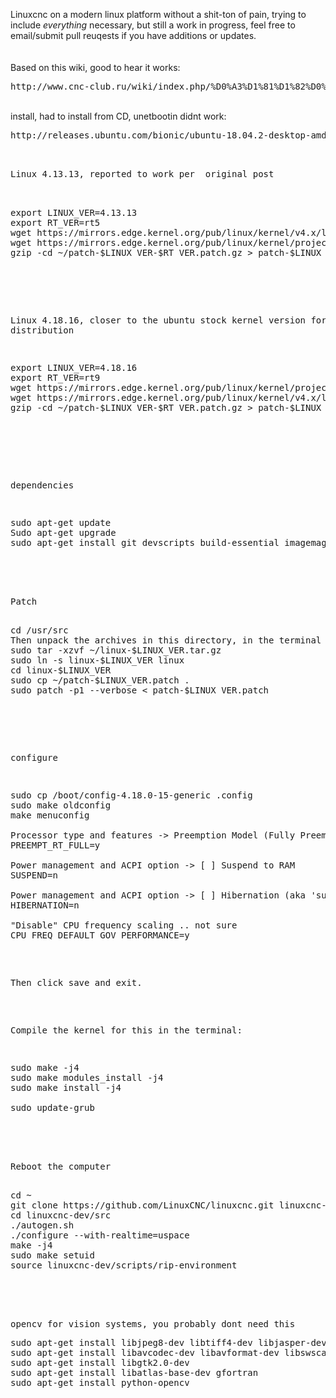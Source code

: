Linuxcnc on a modern linux platform without a shit-ton of pain, trying to include _everything_ necessary, but still a work in progress, feel free to email/submit pull reuqests
if you have additions or updates.<br>
<br>
<br>
Based on this wiki, good to hear it works:<br>
<pre>
http://www.cnc-club.ru/wiki/index.php/%D0%A3%D1%81%D1%82%D0%B0%D0%BD%D0%BE%D0%B2%D0%BA%D0%B0_LinuxCNC_%D0%BD%D0%B0_Ubuntu_18.0
</pre>
<br>
install, had to install from CD, unetbootin didnt work:<br>
<pre>
http://releases.ubuntu.com/bionic/ubuntu-18.04.2-desktop-amd64.iso
<pre>
<br>
Linux 4.13.13, reported to work per  original post<br><br>
<pre>
export LINUX_VER=4.13.13
export RT_VER=rt5
wget https://mirrors.edge.kernel.org/pub/linux/kernel/v4.x/linux-$LINUX_VER.tar.gz
wget https://mirrors.edge.kernel.org/pub/linux/kernel/projects/rt/4.13/patch-$LINUX_VER-$RT_VER.patch.gz
gzip -cd ~/patch-$LINUX_VER-$RT_VER.patch.gz > patch-$LINUX_VER.patch
</pre>
<br>

Linux 4.18.16, closer to the ubuntu stock kernel version for this distribution<br>
<pre>
export LINUX_VER=4.18.16
export RT_VER=rt9
wget https://mirrors.edge.kernel.org/pub/linux/kernel/projects/rt/4.18/patch-$LINUX_VER-$RT_VER.patch.gz
wget https://mirrors.edge.kernel.org/pub/linux/kernel/v4.x/linux-$LINUX_VER.tar.gz
gzip -cd ~/patch-$LINUX_VER-$RT_VER.patch.gz > patch-$LINUX_VER.patch
</pre>
<br>

dependencies<br>
<pre>
sudo apt-get update
Sudo apt-get upgrade
sudo apt-get install git devscripts build-essential imagemagick tcl8.6-dev tk8.6-dev libxaw7-dev libncurses-dev python-dev python-tk libglu1-mesa-dev libgtk2.0-dev source-highlight libboost-python-dev debhelper libmodbus-dev dvipng libusb-1.0-0-dev inkscape python-numpy python-imaging-tk python-gtkglext1 blt bwidget libtk-img tclx libudev-dev python-vte libqt4-dev gssproxy python-pil libxenomai-dev git python-vte libssl-dev yapps2  intltool libreadline-gplv2-dev bison flex
</pre>

<br>
Patch <br>
<pre>
cd /usr/src
Then unpack the archives in this directory, in the terminal we write:
sudo tar -xzvf ~/linux-$LINUX_VER.tar.gz
sudo ln -s linux-$LINUX_VER linux
cd linux-$LINUX_VER
sudo cp ~/patch-$LINUX_VER.patch .
sudo patch -p1 --verbose < patch-$LINUX_VER.patch
</pre>
<br>

configure<br>
<pre>
sudo cp /boot/config-4.18.0-15-generic .config
sudo make oldconfig
make menuconfig

Processor type and features -> Preemption Model (Fully Preemptible Kernel (RT))
PREEMPT_RT_FULL=y

Power management and ACPI option -> [ ] Suspend to RAM 
SUSPEND=n

Power management and ACPI option -> [ ] Hibernation (aka 'suspend to disk')  
HIBERNATION=n

"Disable" CPU frequency scaling .. not sure 
CPU_FREQ_DEFAULT_GOV_PERFORMANCE=y
</pre>

Then click save and exit.<br>
<br>



Compile the kernel for this in the terminal:<br>
<pre>
sudo make -j4 
sudo make modules_install -j4
sudo make install -j4

sudo update-grub
</pre>
<br>
Reboot the computer<br>
<pre>
cd ~
git clone https://github.com/LinuxCNC/linuxcnc.git linuxcnc-dev
cd linuxcnc-dev/src
./autogen.sh
./configure --with-realtime=uspace
make -j4
sudo make setuid
source linuxcnc-dev/scripts/rip-environment
</pre>

<br>
opencv for vision systems, you probably dont need this
<pre>
sudo apt-get install libjpeg8-dev libtiff4-dev libjasper-dev libpng12-dev
sudo apt-get install libavcodec-dev libavformat-dev libswscale-dev libv4l-dev
sudo apt-get install libgtk2.0-dev
sudo apt-get install libatlas-base-dev gfortran
sudo apt-get install python-opencv
</pre>
